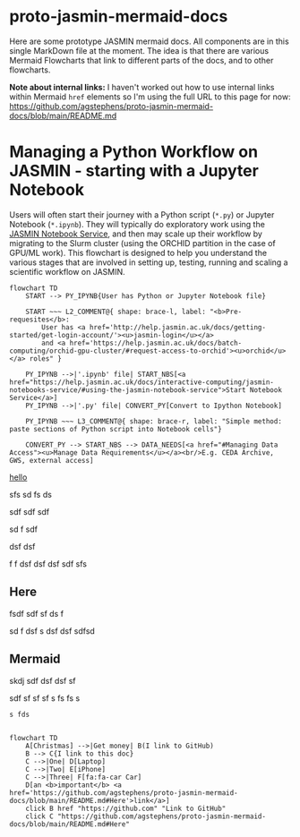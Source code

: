 # proto-jasmin-mermaid-docs

Here are some prototype JASMIN mermaid docs. All components are in this single MarkDown file at the moment. The idea is that there are various Mermaid Flowcharts that link to different parts of the docs, and to other flowcharts.

**Note about internal links:**
I haven't worked out how to use internal links within Mermaid `href` elements so I'm using the full URL to this page for now: https://github.com/agstephens/proto-jasmin-mermaid-docs/blob/main/README.md

# Managing a Python Workflow on JASMIN - starting with a Jupyter Notebook

Users will often start their journey with a Python script (`*.py`) or Jupyter Notebook (`*.ipynb`). They will typically do exploratory work using the [JASMIN Notebook Service](https://help.jasmin.ac.uk/docs/interactive-computing/jasmin-notebooks-service/), and then may scale up their workflow by migrating to the Slurm cluster (using the ORCHID partition in the case of GPU/ML work). This flowchart is designed to help you understand the various stages that are involved in setting up, testing, running and scaling a scientific workflow on JASMIN.

```mermaid
flowchart TD
    START --> PY_IPYNB{User has Python or Jupyter Notebook file}

    START ~~~ L2_COMMENT@{ shape: brace-l, label: "<b>Pre-requesites</b>:
        User has <a href='http://help.jasmin.ac.uk/docs/getting-started/get-login-account/'><u>jasmin-login</u></a> 
        and <a href='https://help.jasmin.ac.uk/docs/batch-computing/orchid-gpu-cluster/#request-access-to-orchid'><u>orchid</u></a> roles" }

    PY_IPYNB -->|'.ipynb' file| START_NBS[<a href="https://help.jasmin.ac.uk/docs/interactive-computing/jasmin-notebooks-service/#using-the-jasmin-notebook-service">Start Notebook Service</a>]
    PY_IPYNB -->|'.py' file| CONVERT_PY[Convert to Ipython Notebook]

    PY_IPYNB ~~~ L3_COMMENT@{ shape: brace-r, label: "Simple method: paste sections of Python script into Notebook cells"}

    CONVERT_PY --> START_NBS --> DATA_NEEDS[<a href="#Managing Data Access"><u>Manage Data Requirements</u></a><br/>E.g. CEDA Archive, GWS, external access]
```

[hello](#Here)

sfs
sd
fs
ds


sdf
sdf
sdf


sd
f
sdf

dsf
dsf

f
f
dsf
dsf
dsf
sdf
sfs


## Here

fsdf sdf
sf
ds
f

sd
f
dsf
s
dsf
dsf
sdfsd

## Mermaid

 skdj sdf
 dsf
 dsf
 sf
 
 
 sdf 
 sf
 sf
  sf
  s fs
   fs
    s
    
    
    s fds
    

```mermaid

flowchart TD
    A[Christmas] -->|Get money| B(I link to GitHub)
    B --> C{I link to this doc}
    C -->|One| D[Laptop]
    C -->|Two| E[iPhone]
    C -->|Three| F[fa:fa-car Car]
    D[an <b>important</b> <a href='https://github.com/agstephens/proto-jasmin-mermaid-docs/blob/main/README.md#Here'>link</a>]
    click B href "https://github.com" "Link to GitHub"
    click C "https://github.com/agstephens/proto-jasmin-mermaid-docs/blob/main/README.md#Here"
```



